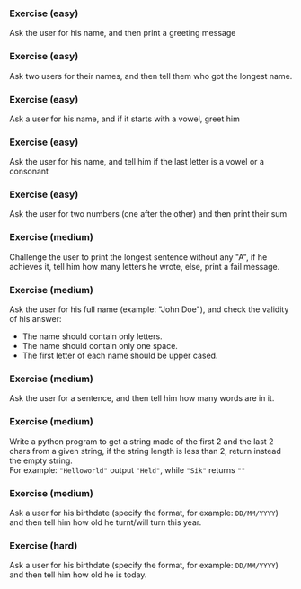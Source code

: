 ### Exercise (easy)
Ask the user for his name, and then print a greeting message

### Exercise (easy)
Ask two users for their names, and then tell them who got the longest name.

### Exercise (easy)
Ask a user for his name, and if it starts with a vowel, greet him

### Exercise (easy)
Ask the user for his name, and tell him if the last letter is a vowel or a consonant

### Exercise (easy) 
Ask the user for two numbers (one after the other) and then print their sum

### Exercise (medium)
Challenge the user to print the longest sentence without any "A", if he achieves it, tell him how many letters he wrote, else, print a fail message.

### Exercise (medium) 
Ask the user for his full name (example: "John Doe"), and check the validity of his answer:

-  The name should contain only letters.
-  The name should contain only one space.
-  The first letter of each name should be upper cased.

### Exercise (medium) 
Ask the user for a sentence, and then tell him how many words are in it.

### Exercise (medium)
Write a python program to get a string made of the first 2 and the last 2 chars from a given string, if the string length is less than 2, return instead the empty string.  
For example: `"Helloworld"` output `"Held"`, while `"Sik"` returns `""`

### Exercise (medium)
Ask a user for his birthdate (specify the format, for example: `DD/MM/YYYY`) and then tell him how old he turnt/will turn this year.

### Exercise (hard)
Ask a user for his birthdate (specify the format, for example: `DD/MM/YYYY`) and then tell him how old he is today.
